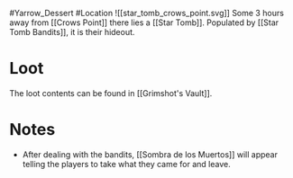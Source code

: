 #Yarrow_Dessert #Location 
![[star_tomb_crows_point.svg]]
Some 3 hours away from [[Crows Point]] there lies a [[Star Tomb]]. Populated by [[Star Tomb Bandits]], it is their hideout.
# Loot
The loot contents can be found in [[Grimshot's Vault]].
# Notes
- After dealing with the bandits, [[Sombra de los Muertos]] will appear telling the players to take what they came for and leave.